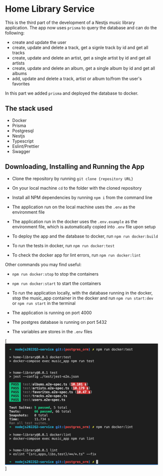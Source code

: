 # Home Library Service

This is the third part of the development of a Nestjs music library application. The app now uses `prisma` to query the database and can do the following:
- create and update the user
- create, update and delete a track, get a signle track by id and get all tracks
- create, update and delete an artist, get a single artist by id and get all artists
- create, update and delete an album, get a single album by id and get all albums
- add, update and delete a track, artist or album to/from the user's favorites

In this part we added `prisma` and deployed the database to docker.

## The stack used
- Docker
- Prisma
- Postgresql
- Nestjs
- Typescript
- Eslint/Prettier
- Swagger

## Downloading, Installing and Running the App

- Clone the repository by running `git clone {repository URL}`
- On your local machine `cd` to the folder with the cloned repository
- Install all NPM dependencies by running `npm i` from the command line
- The application run on the local machine uses the `.env` as the environment file
- The application run in the docker uses the `.env.example` as the environment file, which is automatically copied into `.env` file upon setup

- To deploy the app and the database to docker, run `npm run docker:build`
- To run the tests in docker, run `npm run docker:test`
- To check the docker app for lint errors, run `npm run docker:lint`

Other commands you may find useful:
- `npm run docker:stop` to stop the containers
- `npm run docker:start` to start the containers
- To run the application locally, with the database running in the docker, stop the music_app container in the docker and 
  run `npm run start:dev` or `npm run start` in the terminal

- The application is running on port 4000
- The postgres database is running on port 5432
- The variables are stores in the `.env` files


[![Docker images](https://raw.githubusercontent.com/mlatysheva/nodejs2022Q2-service/postgres_orm/screenshot_docker_test_and_lint.png)]

